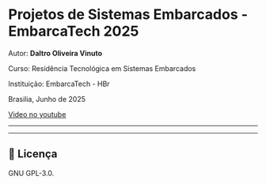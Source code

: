 
# Projetos de Sistemas Embarcados - EmbarcaTech 2025

Autor: **Daltro Oliveira Vinuto**

Curso: Residência Tecnológica em Sistemas Embarcados

Instituição: EmbarcaTech - HBr

Brasilia, Junho de 2025

[Video no youtube](https://youtu.be/fLgHRsAedXM)

---

<!-- INSIRA O CONTEÚDO DO SEU README AQUI! -->

---

## 📜 Licença
GNU GPL-3.0.

